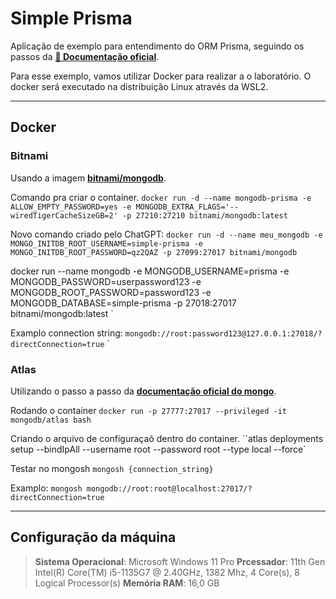 # Simple Prisma

Aplicação de exemplo para entendimento do ORM Prisma, seguindo os passos da **[📄 Documentação oficial](https://www.prisma.io/docs/getting-started)**.

Para esse exemplo, vamos utilizar Docker para realizar a o laboratório. O docker será executado na distribuição Linux através da WSL2.

---

## Docker

### Bitnami

Usando a imagem **[bitnami/mongodb](https://hub.docker.com/r/bitnami/mongodb)**.

Comando pra criar o container.
`docker run -d --name mongodb-prisma -e ALLOW_EMPTY_PASSWORD=yes -e MONGODB_EXTRA_FLAGS='--wiredTigerCacheSizeGB=2' -p 27210:27210 bitnami/mongodb:latest`

Novo comando criado pelo ChatGPT:
``docker run -d --name meu_mongodb -e MONGO_INITDB_ROOT_USERNAME=simple-prisma -e MONGO_INITDB_ROOT_PASSWORD=qz2QAZ -p 27099:27017 bitnami/mongodb``

docker run --name mongodb -e MONGODB_USERNAME=prisma -e MONGODB_PASSWORD=userpassword123 -e MONGODB_ROOT_PASSWORD=password123 -e MONGODB_DATABASE=simple-prisma -p 27018:27017 bitnami/mongodb:latest
`

Examplo connection string:
`mongodb://root:password123@127.0.0.1:27018/?directConnection=true`
`

### Atlas

Utilizando o passo a passo da **[documentação oficial do mongo](https://www.mongodb.com/docs/atlas/cli/stable/atlas-cli-deploy-docker/#std-label-atlas-cli-deploy-docker)**.

Rodando o container
`docker run -p 27777:27017 --privileged -it mongodb/atlas bash`

Criando o arquivo de configuraçaõ dentro do container.
``atlas deployments setup --bindIpAll --username root --password root --type local --force`

Testar no mongosh
`mongosh {connection_string}`

Examplo:
`mongosh mongodb://root:root@localhost:27017/?directConnection=true`

---

## Configuração da máquina

> **Sistema Operacional**: Microsoft Windows 11 Pro
> **Prcessador**: 11th Gen Intel(R) Core(TM) i5-1135G7 @ 2.40GHz, 1382 Mhz, 4 Core(s), 8 Logical Processor(s)
> **Memória RAM**: 16,0 GB